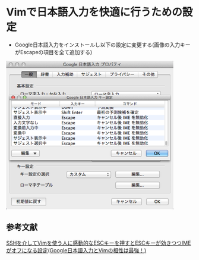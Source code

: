 # Vimで日本語入力を快適に行うための設定

- Google日本語入力をインストールし以下の設定に変更する(画像の入力キーがEscapeの項目を全て追加する)

![google日本語入力の設定](./images/vim.png)

## 参考文献

[SSHを介してVimを使う人に感動的なESCキーを押すとESCキーが効きつつIMEがオフになる設定(Google日本語入力とVimの相性は最強！)](https://sifue.hatenablog.com/entry/20120411/1334161078)